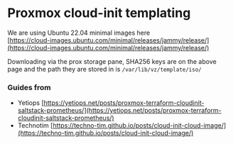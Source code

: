 # Proxmox cloud-init templating

We are using Ubuntu 22.04 minimal images here  
[https://cloud-images.ubuntu.com/minimal/releases/jammy/release/](https://cloud-images.ubuntu.com/minimal/releases/jammy/release/)  

Downloading via the prox storage pane, SHA256 keys are on the above page and 
the path they are stored in is `/var/lib/vz/template/iso/`

### Guides from
- Yetiops [https://yetiops.net/posts/proxmox-terraform-cloudinit-saltstack-prometheus/](https://yetiops.net/posts/proxmox-terraform-cloudinit-saltstack-prometheus/)
- Technotim [https://techno-tim.github.io/posts/cloud-init-cloud-image/](https://techno-tim.github.io/posts/cloud-init-cloud-image/)
